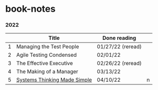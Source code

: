 # book-notes

### 2022

| | Title | Done reading | |
|-|-|-|-|
|  1 | Managing the Test People                                                 | 01/27/22 (reread)
|  2 | Agile Testing Condensed                                                  | 02/01/22
|  3 | The Effective Executive                                                  | 02/26/22 (reread)
|  4 | The Making of a Manager                                                  | 03/13/22
|  5 | [Systems Thinking Made Simple](systems-thinking-made-simple.md)          | 04/10/22          | n
